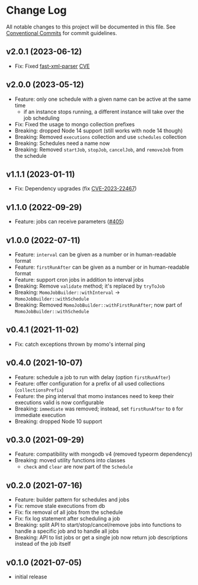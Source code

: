 # Change Log

All notable changes to this project will be documented in this file.
See [Conventional Commits](https://conventionalcommits.org) for commit guidelines.

## v2.0.1 (2023-06-12)

- Fix: Fixed [fast-xml-parser](https://www.npmjs.com/package/fast-xml-parser) [CVE](https://github.com/advisories/GHSA-6w63-h3fj-q4vw)

## v2.0.0 (2023-05-12)
- Feature: only one schedule with a given name can be active at the same time
  - if an instance stops running, a different instance will take over the job scheduling
- Fix: Fixed the usage to mongo collection prefixes
- Breaking: dropped Node 14 support (still works with node 14 though)
- Breaking: Removed `executions` collection and use `schedules` collection
- Breaking: Schedules need a name now
- Breaking: Removed `startJob`, `stopJob`, `cancelJob`, and `removeJob` from the schedule

## v1.1.1 (2023-01-11)
- Fix: Dependency upgrades (fix [CVE-2023-22467](https://github.com/moment/luxon/security/advisories/GHSA-3xq5-wjfh-ppjc))

## v1.1.0 (2022-09-29)
- Feature: jobs can receive parameters ([#405](https://github.com/TNG/momo-scheduler/issues/405))

## v1.0.0 (2022-07-11)
- Feature: `interval` can be given as a number or in human-readable format
- Feature: `firstRunAfter` can be given as a number or in human-readable format
- Feature: support cron jobs in addition to interval jobs
- Breaking: Remove `validate` method; it's replaced by `tryToJob`
- Breaking: `MomoJobBuilder::withInterval` -> `MomoJobBuilder::withSchedule`
- Breaking: Removed `MomoJobBuilder::withFirstRunAfter`; now part of `MomoJobBuilder::withSchedule`

## v0.4.1 (2021-11-02)
- Fix: catch exceptions thrown by momo's internal ping

## v0.4.0 (2021-10-07)
- Feature: schedule a job to run with delay (option `firstRunAfter`)
- Feature: offer configuration for a prefix of all used collections (`collectionsPrefix`)
- Feature: the ping interval that momo instances need to keep their executions valid is now configurable
- Breaking: `immediate` was removed; instead, set `firstRunAfter` to `0` for immediate execution
- Breaking: dropped Node 10 support

## v0.3.0 (2021-09-29)
- Feature: compatibility with mongodb v4 (removed typeorm dependency)
- Breaking: moved utility functions into classes
    - `check` and `clear` are now part of the `Schedule`

## v0.2.0 (2021-07-16)
- Feature: builder pattern for schedules and jobs
- Fix: remove stale executions from db
- Fix: fix removal of all jobs from the schedule
- Fix: fix log statement after scheduling a job
- Breaking: split API to start/stop/cancel/remove jobs into functions to handle a specific job and to handle all jobs
- Breaking: API to list jobs or get a single job now return job descriptions instead of the job itself

## v0.1.0 (2021-07-05)
- initial release
